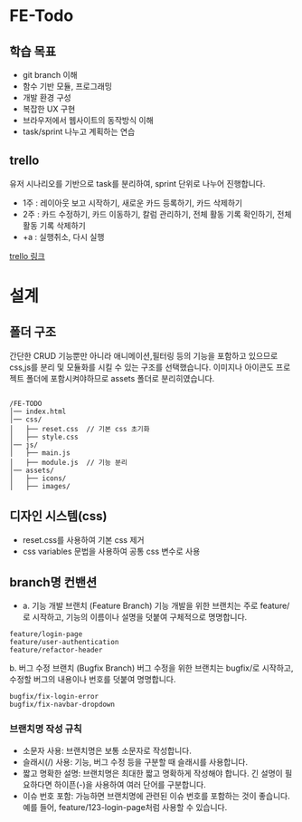 # FE-Todo

## 학습 목표

- git branch 이해
- 함수 기반 모듈, 프로그래밍
- 개발 환경 구성
- 복잡한 UX 구현
- 브라우저에서 웹사이트의 동작방식 이해
- task/sprint 나누고 계획하는 연습

## trello

유저 시나리오를 기반으로 task를 분리하여, sprint 단위로 나누어 진행합니다.

- 1주 : 레이아웃 보고 시작하기, 새로운 카드 등록하기, 카드 삭제하기
- 2주 : 카드 수정하기, 카드 이동하기, 칼럼 관리하기, 전체 활동 기록 확인하기, 전체 활동 기록 삭제하기
- +a : 실행취소, 다시 실행

[trello 링크](https://trello.com/invite/b/67c68babd9a1af4b5516d24b/ATTI7ba27d245056ee657df8fe675231c998CE45F5BE/todo-project)

# 설계

## 폴더 구조

간단한 CRUD 기능뿐만 아니라 애니메이션,필터링 등의 기능을 포함하고 있으므로
css,js를 분리 및 모듈화를 시킬 수 있는 구조를 선택했습니다.
이미지나 아이콘도 프로젝트 폴더에 포함시켜야하므로 assets 폴더로 분리히였습니다.

```

/FE-TODO
│── index.html
│── css/
│   ├── reset.css  // 기본 css 초기화
│   ├── style.css
│── js/
│   ├── main.js
│   ├── module.js  // 기능 분리
│── assets/
│   ├── icons/
│   ├── images/

```

## 디자인 시스템(css)

- reset.css를 사용하여 기본 css 제거
- css variables 문법을 사용하여 공통 css 변수로 사용

## branch명 컨밴션

- a. 기능 개발 브랜치 (Feature Branch)
  기능 개발을 위한 브랜치는 주로 feature/로 시작하고, 기능의 이름이나 설명을 덧붙여 구체적으로 명명합니다.

```
feature/login-page
feature/user-authentication
feature/refactor-header
```

b. 버그 수정 브랜치 (Bugfix Branch)
버그 수정을 위한 브랜치는 bugfix/로 시작하고, 수정할 버그의 내용이나 번호를 덧붙여 명명합니다.

```
bugfix/fix-login-error
bugfix/fix-navbar-dropdown
```

### 브랜치명 작성 규칙

- 소문자 사용: 브랜치명은 보통 소문자로 작성합니다.
- 슬래시(/) 사용: 기능, 버그 수정 등을 구분할 때 슬래시를 사용합니다.
- 짧고 명확한 설명: 브랜치명은 최대한 짧고 명확하게 작성해야 합니다. 긴 설명이 필요하다면 하이픈(-)을 사용하여 여러 단어를 구분합니다.
- 이슈 번호 포함: 가능하면 브랜치명에 관련된 이슈 번호를 포함하는 것이 좋습니다. 예를 들어, feature/123-login-page처럼 사용할 수 있습니다.
